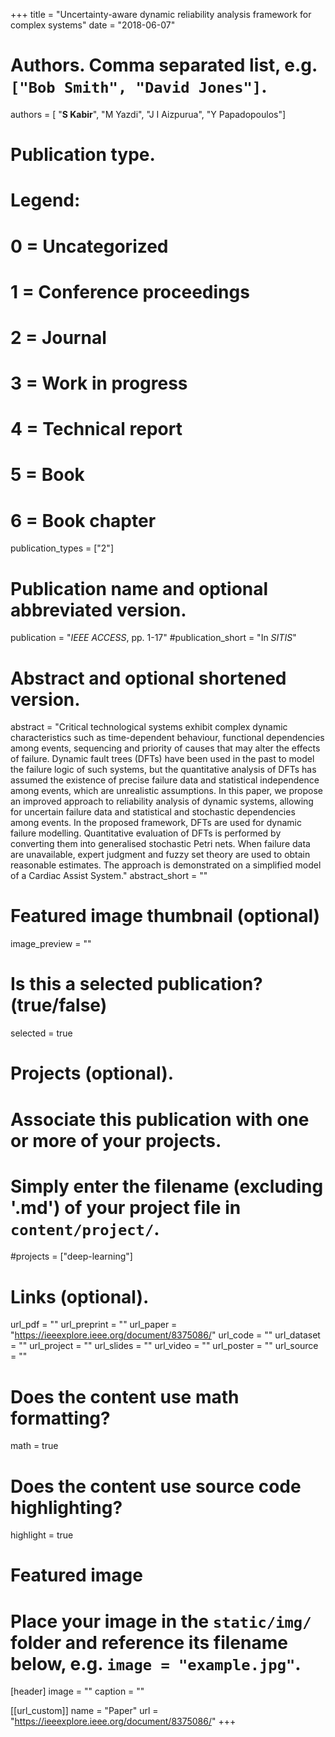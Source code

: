 +++
title = "Uncertainty-aware dynamic reliability analysis framework for complex systems"
date = "2018-06-07"

# Authors. Comma separated list, e.g. `["Bob Smith", "David Jones"]`.
authors = [ "**S Kabir**", "M Yazdi", "J I Aizpurua", "Y Papadopoulos"]

# Publication type.
# Legend:
# 0 = Uncategorized
# 1 = Conference proceedings
# 2 = Journal
# 3 = Work in progress
# 4 = Technical report
# 5 = Book
# 6 = Book chapter
publication_types = ["2"]

# Publication name and optional abbreviated version.
publication = "*IEEE ACCESS*, pp. 1-17"
#publication_short = "In *SITIS*"

# Abstract and optional shortened version.
abstract = "Critical technological systems exhibit complex dynamic characteristics such as time-dependent behaviour, functional dependencies among events, sequencing and priority of causes that may alter the effects of failure. Dynamic fault trees (DFTs) have been used in the past to model the failure logic of such systems, but the quantitative analysis of DFTs has assumed the existence of precise failure data and statistical independence among events, which are unrealistic assumptions. In this paper, we propose an improved approach to reliability analysis of dynamic systems, allowing for uncertain failure data and statistical and stochastic dependencies among events. In the proposed framework, DFTs are used for dynamic failure modelling. Quantitative evaluation of DFTs is performed by converting them into generalised stochastic Petri nets. When failure data are unavailable, expert judgment and fuzzy set theory are used to obtain reasonable estimates. The approach is demonstrated on a simplified model of a Cardiac Assist System."
abstract_short = ""

# Featured image thumbnail (optional)
image_preview = ""

# Is this a selected publication? (true/false)
selected = true

# Projects (optional).
#   Associate this publication with one or more of your projects.
#   Simply enter the filename (excluding '.md') of your project file in `content/project/`.
#projects = ["deep-learning"]

# Links (optional).
url_pdf = ""
url_preprint = ""
url_paper = "https://ieeexplore.ieee.org/document/8375086/"
url_code = ""
url_dataset = ""
url_project = ""
url_slides = ""
url_video = ""
url_poster = ""
url_source = ""

# Does the content use math formatting?
math = true

# Does the content use source code highlighting?
highlight = true

# Featured image
# Place your image in the `static/img/` folder and reference its filename below, e.g. `image = "example.jpg"`.
[header]
image = ""
caption = ""

[[url_custom]]
    name = "Paper"
    url = "https://ieeexplore.ieee.org/document/8375086/"
+++
